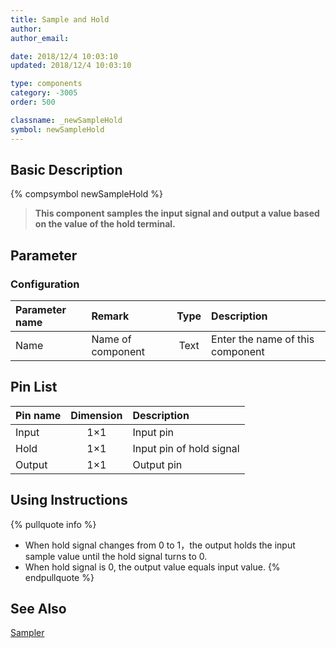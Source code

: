 ```yaml
---
title: Sample and Hold
author: 
author_email:

date: 2018/12/4 10:03:10
updated: 2018/12/4 10:03:10

type: components
category: -3005
order: 500

classname: _newSampleHold
symbol: newSampleHold
---
```

## Basic Description
{% compsymbol newSampleHold %}

> **This component samples the input signal and output a value based on the value of the hold terminal.**

## Parameter
### Configuration
| Parameter name | Remark | Type | Description |
| :--- | :--- | :--: | :--- |
| Name | Name of component | Text | Enter the name of this component |


## Pin List

| Pin name | Dimension | Description |
| :--- | :--:  | :--- |
| Input | 1×1 | Input pin |
| Hold | 1×1 | Input pin of hold signal |
| Output | 1×1 | Output pin |

## Using Instructions

{% pullquote info %}
+ When hold signal changes from 0 to 1，the output holds the input sample value until the hold signal turns to 0.
+ When hold signal is 0, the output value equals input value.
{% endpullquote %}


## See Also

[Sampler](comp_newSample.md)
